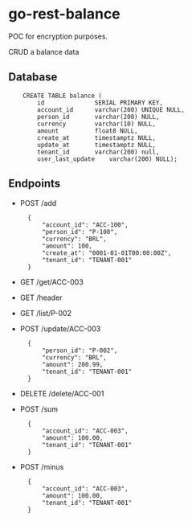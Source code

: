 # go-rest-balance

POC for encryption purposes.

CRUD a balance data

## Database

        CREATE TABLE balance (
            id              SERIAL PRIMARY KEY,
            account_id      varchar(200) UNIQUE NULL,
            person_id       varchar(200) NULL,
            currency        varchar(10) NULL,   
            amount          float8 NULL,
            create_at       timestamptz NULL,
            update_at       timestamptz NULL,
            tenant_id       varchar(200) null,
            user_last_update	varchar(200) NULL);

## Endpoints

+ POST /add

        {
            "account_id": "ACC-100",
            "person_id": "P-100",
            "currency": "BRL",
            "amount": 100,
            "create_at": "0001-01-01T00:00:00Z",
            "tenant_id": "TENANT-001"
        }


+ GET /get/ACC-003

+ GET /header

+ GET /list/P-002

+ POST /update/ACC-003

        {
            "person_id": "P-002",
            "currency": "BRL",
            "amount": 200.99,
            "tenant_id": "TENANT-001"
        }

+ DELETE /delete/ACC-001

+ POST /sum

        {
            "account_id": "ACC-003",
            "amount": 100.00,
            "tenant_id": "TENANT-001"
        }

+ POST /minus

        {
            "account_id": "ACC-003",
            "amount": 100.00,
            "tenant_id": "TENANT-001"
        }